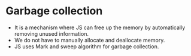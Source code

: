 # Garbage collection

- It is a mechanism where JS can free up the memory by automatically removing unused information.
- We do not have to manually allocate and deallocate memory.
- JS uses Mark and sweep algorithm for garbage collection.
